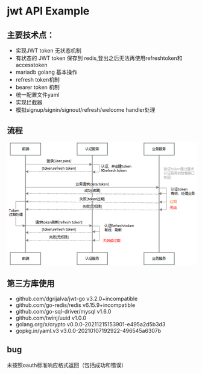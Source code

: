 # jwt API Example

## 主要技术点：
+ 实现JWT token 无状态机制
+ 有状态的 JWT token 保存到 redis,登出之后无法再使用refreshtoken和accesstoken
+ mariadb golang 基本操作
+ refresh token机制
+ bearer token 机制
+ 统一配置文件yaml
+ 实现拦截器
+ 模拟signup/signin/signout/refresh/welcome handler处理
## 流程
![avatar](tokenflow.png)
## 第三方库使用
+ github.com/dgrijalva/jwt-go v3.2.0+incompatible
+ github.com/go-redis/redis v6.15.9+incompatible
+ github.com/go-sql-driver/mysql v1.6.0
+ github.com/twinj/uuid v1.0.0
+ golang.org/x/crypto v0.0.0-20211215153901-e495a2d5b3d3
+ gopkg.in/yaml.v3 v3.0.0-20210107192922-496545a6307b
## bug
未按照oauth标准响应格式返回（包括成功和错误）

